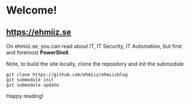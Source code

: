 # Welcome!

## https://ehmiiz.se

On ehmiiz.se, you can read about IT, IT Security, IT Automation, but first and foremost **PowerShell**.



Note, to build the site locally, clone the repository and init the submodule
```git
git clone https://github.com/ehmiiz/ehmiizblog
git submodule init
git submodule update
```

Happy reading!